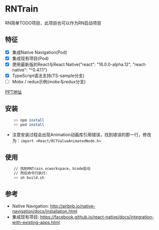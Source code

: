 # RNTrain
RN简单TODO项目，此项目也可以作为RN启动项目

## 特征

  - [x] 集成Native Navigation(Pod)
  - [x] 集成现有项目(Pod)
  - [x] 使用最新版的React与React Native("react": "16.0.0-alpha.12", "react-native": "^0.47.1")
  - [x] TypeScript语法支持(TS-sample分支)
  - [ ] Mobx / redux示例(mobx与redux分支)

[PPT地址](./PPT/RN基础与进阶.key)

## 安装

```sh
	>> npm install
	>> pod install
```
- 注意安装过程会出现Animation动画库引用错误，找到错误的那一行，修改为：`import <React/RCTValueAnimatedNode.h>`

## 使用

``` sh
	// 找到RNTrain.xcworkspace，Xcode启动
	// 然后命令行执行:
	>> sh build.sh
```

## 参考
- Native Navigation: http://airbnb.io/native-navigation/docs/installation.html
- 集成现有项目: https://facebook.github.io/react-native/docs/integration-with-existing-apps.html
